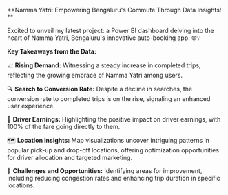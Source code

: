  **Namma Yatri: Empowering Bengaluru's Commute Through Data Insights! **

Excited to unveil my latest project: a Power BI dashboard delving into the heart of Namma Yatri, Bengaluru's innovative auto-booking app. 🌐💡

**Key Takeaways from the Data:**

📈 **Rising Demand:** Witnessing a steady increase in completed trips, reflecting the growing embrace of Namma Yatri among users.

🔍 **Search to Conversion Rate:** Despite a decline in searches, the conversion rate to completed trips is on the rise, signaling an enhanced user experience.

💸 **Driver Earnings:** Highlighting the positive impact on driver earnings, with 100% of the fare going directly to them.

🗺️ **Location Insights:** Map visualizations uncover intriguing patterns in popular pick-up and drop-off locations, offering optimization opportunities for driver allocation and targeted marketing.

🚦 **Challenges and Opportunities:** Identifying areas for improvement, including reducing congestion rates and enhancing trip duration in specific locations.

